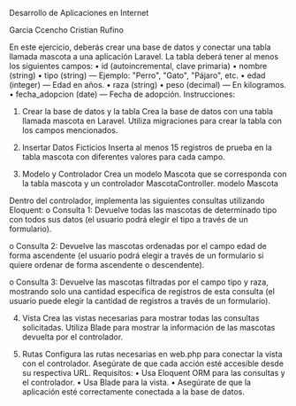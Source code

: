 Desarrollo de Aplicaciones en Internet

Garcia Ccencho Cristian Rufino 

En este ejercicio, deberás crear una base de datos y conectar una tabla llamada mascota a una aplicación Laravel. La tabla deberá tener al menos los siguientes campos:
•	id (autoincremental, clave primaria)
•	nombre (string)
•	tipo (string) — Ejemplo: "Perro", "Gato", "Pájaro", etc.
•	edad (integer) — Edad en años.
•	raza (string)
•	peso (decimal) — En kilogramos.
•	fecha_adopcion (date) — Fecha de adopción.
Instrucciones:
1.	Crear la base de datos y la tabla
Crea la base de datos con una tabla llamada mascota en Laravel. Utiliza migraciones para crear la tabla con los campos mencionados.

2.	Insertar Datos Ficticios
Inserta al menos 15 registros de prueba en la tabla mascota con diferentes valores para cada campo.

3.	Modelo y Controlador
Crea un modelo Mascota que se corresponda con la tabla mascota y un controlador MascotaController.
modelo Mascota

Dentro del controlador, implementa las siguientes consultas utilizando Eloquent:
o	Consulta 1: Devuelve todas las mascotas de determinado tipo con todos sus datos 
(el usuario podrá elegir el tipo a través de un formulario).

o	Consulta 2: Devuelve las mascotas ordenadas por el campo edad de forma ascendente 
(el usuario podrá elegir a través de un formulario si quiere ordenar de forma ascendente o descendente).

o	Consulta 3: Devuelve las mascotas filtradas por el campo tipo y raza, mostrando solo una cantidad 
específica de registros de esta consulta (el usuario puede elegir la cantidad de registros a través
de un formulario).

4.	Vista
Crea las vistas necesarias para mostrar todas las consultas solicitadas. Utiliza Blade para mostrar
 la información de las mascotas devuelta por el controlador.

5.	Rutas
Configura las rutas necesarias en web.php para conectar la vista con el controlador. Asegúrate de que
cada acción esté accesible desde su respectiva URL.
Requisitos:
•	Usa Eloquent ORM para las consultas y el controlador.
•	Usa Blade para la vista.
•	Asegúrate de que la aplicación esté correctamente conectada a la base de datos.


